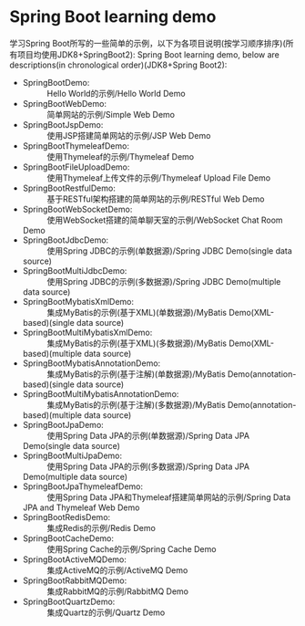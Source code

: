 # Spring Boot learning demo
学习Spring Boot所写的一些简单的示例，以下为各项目说明(按学习顺序排序)(所有项目均使用JDK8+SpringBoot2):
Spring Boot learning demo, below are descriptions(in chronological order)(JDK8+Spring Boot2):
- SpringBootDemo:  
  &#8195;&#8195;&#8195;Hello World的示例/Hello World Demo
- SpringBootWebDemo:  
  &#8195;&#8195;&#8195;简单网站的示例/Simple Web Demo
- SpringBootJspDemo:  
  &#8195;&#8195;&#8195;使用JSP搭建简单网站的示例/JSP Web Demo
- SpringBootThymeleafDemo:  
  &#8195;&#8195;&#8195;使用Thymeleaf的示例/Thymeleaf Demo
- SpringBootFileUploadDemo:  
  &#8195;&#8195;&#8195;使用Thymeleaf上传文件的示例/Thymeleaf Upload File Demo
- SpringBootRestfulDemo:  
  &#8195;&#8195;&#8195;基于RESTful架构搭建的简单网站的示例/RESTful Web Demo
- SpringBootWebSocketDemo:  
  &#8195;&#8195;&#8195;使用WebSocket搭建的简单聊天室的示例/WebSocket Chat Room Demo
- SpringBootJdbcDemo:  
  &#8195;&#8195;&#8195;使用Spring JDBC的示例(单数据源)/Spring JDBC Demo(single data source)
- SpringBootMultiJdbcDemo:  
  &#8195;&#8195;&#8195;使用Spring JDBC的示例(多数据源)/Spring JDBC Demo(multiple data source)
- SpringBootMybatisXmlDemo:  
  &#8195;&#8195;&#8195;集成MyBatis的示例(基于XML)(单数据源)/MyBatis Demo(XML-based)(single data source)
- SpringBootMultiMybatisXmlDemo:  
  &#8195;&#8195;&#8195;集成MyBatis的示例(基于XML)(多数据源)/MyBatis Demo(XML-based)(multiple data source)
- SpringBootMybatisAnnotationDemo:  
  &#8195;&#8195;&#8195;集成MyBatis的示例(基于注解)(单数据源)/MyBatis Demo(annotation-based)(single data source)
- SpringBootMultiMybatisAnnotationDemo:  
  &#8195;&#8195;&#8195;集成MyBatis的示例(基于注解)(多数据源)/MyBatis Demo(annotation-based)(multiple data source)
- SpringBootJpaDemo:  
  &#8195;&#8195;&#8195;使用Spring Data JPA的示例(单数据源)/Spring Data JPA Demo(single data source)
- SpringBootMultiJpaDemo:  
  &#8195;&#8195;&#8195;使用Spring Data JPA的示例(多数据源)/Spring Data JPA Demo(multiple data source)
- SpringBootJpaThymeleafDemo:  
  &#8195;&#8195;&#8195;使用Spring Data JPA和Thymeleaf搭建简单网站的示例/Spring Data JPA and Thymeleaf Web Demo
- SpringBootRedisDemo:  
  &#8195;&#8195;&#8195;集成Redis的示例/Redis Demo
- SpringBootCacheDemo:  
  &#8195;&#8195;&#8195;使用Spring Cache的示例/Spring Cache Demo
- SpringBootActiveMQDemo:  
  &#8195;&#8195;&#8195;集成ActiveMQ的示例/ActiveMQ Demo
- SpringBootRabbitMQDemo:  
  &#8195;&#8195;&#8195;集成RabbitMQ的示例/RabbitMQ Demo
- SpringBootQuartzDemo:  
  &#8195;&#8195;&#8195;集成Quartz的示例/Quartz Demo

